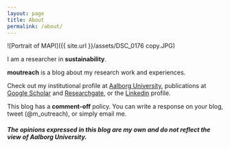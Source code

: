 ```yaml
---
layout: page
title: About
permalink: /about/
---
```


![Portrait of MAPI]({{ site.url }}/assets/DSC_0176 copy.JPG)

I am a researcher in **sustainability**.

**moutreach** is a blog about my research work and experiences.

Check out my
institutional profile at [Aalborg University](http://personprofil.aau.dk/117459?lang=en),
publications at [Google Scholar](https://scholar.google.dk/citations?user=GrYwsvYAAAAJ&hl=en) and  [Researchgate](https://www.researchgate.net/profile/Massimo_Pizzol/info), or the [Linkedin](https://dk.linkedin.com/in/massimo-pizzol-4690098a) profile.

This blog has a **comment-off** policy. You can write a response on your blog, tweet (@m_outreach), or simply email me.

##### The opinions expressed in this blog are my own and do not reflect the view of Aalborg University.
